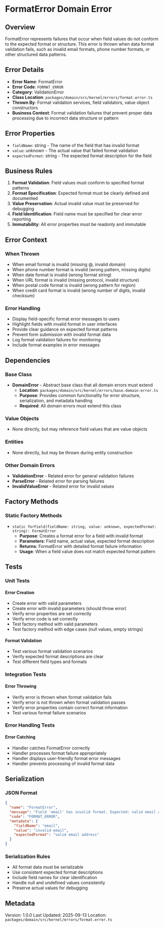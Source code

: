 # FormatError Domain Error

## Overview

FormatError represents failures that occur when field values do not conform to the expected format or structure. This error is thrown when data format validation fails, such as invalid email formats, phone number formats, or other structured data patterns.

## Error Details

- **Error Name**: FormatError
- **Error Code**: `FORMAT_ERROR`
- **Category**: ValidationError
- **Class Location**: `packages/domain/src/kernel/errors/format.error.ts`
- **Thrown By**: Format validation services, field validators, value object constructors
- **Business Context**: Format validation failures that prevent proper data processing due to incorrect data structure or pattern

## Error Properties

- `fieldName`: string - The name of the field that has invalid format
- `value`: unknown - The actual value that failed format validation
- `expectedFormat`: string - The expected format description for the field

## Business Rules

1. **Format Validation**: Field values must conform to specified format patterns
2. **Format Specification**: Expected format must be clearly defined and documented
3. **Value Preservation**: Actual invalid value must be preserved for debugging
4. **Field Identification**: Field name must be specified for clear error reporting
5. **Immutability**: All error properties must be readonly and immutable

## Error Context

### When Thrown

- When email format is invalid (missing @, invalid domain)
- When phone number format is invalid (wrong pattern, missing digits)
- When date format is invalid (wrong format string)
- When URL format is invalid (missing protocol, invalid structure)
- When postal code format is invalid (wrong pattern for region)
- When credit card format is invalid (wrong number of digits, invalid checksum)

### Error Handling

- Display field-specific format error messages to users
- Highlight fields with invalid format in user interfaces
- Provide clear guidance on expected format patterns
- Prevent form submission with invalid format data
- Log format validation failures for monitoring
- Include format examples in error messages

## Dependencies

### Base Class

- **DomainError** - Abstract base class that all domain errors must extend
  - **Location**: `packages/domain/src/kernel/errors/base.domain-error.ts`
  - **Purpose**: Provides common functionality for error structure, serialization, and metadata handling
  - **Required**: All domain errors must extend this class

### Value Objects

- None directly, but may reference field values that are value objects

### Entities

- None directly, but may be thrown during entity construction

### Other Domain Errors

- **ValidationError** - Related error for general validation failures
- **ParseError** - Related error for parsing failures
- **InvalidValueError** - Related error for invalid values

## Factory Methods

### Static Factory Methods

- `static forField(fieldName: string, value: unknown, expectedFormat: string): FormatError`
  - **Purpose**: Creates a format error for a field with invalid format
  - **Parameters**: Field name, actual value, expected format description
  - **Returns**: FormatError with detailed format failure information
  - **Usage**: When a field value does not match expected format pattern

## Tests

### Unit Tests

#### Error Creation

- Create error with valid parameters
- Create error with invalid parameters (should throw error)
- Verify error properties are set correctly
- Verify error code is set correctly
- Test factory method with valid parameters
- Test factory method with edge cases (null values, empty strings)

#### Format Validation

- Test various format validation scenarios
- Verify expected format descriptions are clear
- Test different field types and formats

### Integration Tests

#### Error Throwing

- Verify error is thrown when format validation fails
- Verify error is not thrown when format validation passes
- Verify error properties contain correct format information
- Test various format failure scenarios

### Error Handling Tests

#### Error Catching

- Handler catches FormatError correctly
- Handler processes format failure appropriately
- Handler displays user-friendly format error messages
- Handler prevents processing of invalid format data

## Serialization

### JSON Format

```json
{
  "name": "FormatError",
  "message": "Field 'email' has invalid format. Expected: valid email address, Got: invalid-email",
  "code": "FORMAT_ERROR",
  "metadata": {
    "fieldName": "email",
    "value": "invalid-email",
    "expectedFormat": "valid email address"
  }
}
```

### Serialization Rules

- All format data must be serializable
- Use consistent expected format descriptions
- Include field names for clear identification
- Handle null and undefined values consistently
- Preserve actual values for debugging

## Metadata

Version: 1.0.0
Last Updated: 2025-09-13
Location: `packages/domain/src/kernel/errors/format.error.ts`

